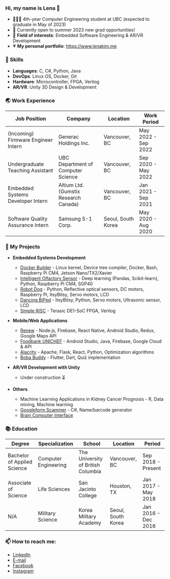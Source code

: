 ### Hi, my name is Lena 👋
- 👩🏻‍💻 4th-year Computer Engineering student at UBC (expected to graduate in May of 2023)
- 🍎 Currently open to summer 2023 new grad opportunities!
- 🌻 **Field of interests**: Embedded Software Engineering & AR/VR Development
- 💗 **My personal portfolio**: https://www.lenakim.me

### 🍄 Skills
- **Languages**: C, C#, Python, Java
- **DevOps**: Linux OS, Docker, Git
- **Hardware**: Microcontroller, FPGA, Verilog
- **AR/VR**: Unity 3D Design & Development

### 🌏 Work Experience

| Job Position  | Company | Location | Work Period |
| ------------- | ------------- | ------------- | ------------- |
| (Incoming) Firmware Engineer Intern  | Generac Holdings Inc.  | Vancouver, BC | May 2022 - Sep 2022 |
| Undergraduate Teaching Assistant  | UBC Department of Computer Science  | Vancouver, BC | Sep 2020 - May 2022 |
| Embedded Systems Developer Intern  | Altium Ltd. (Gumstix Research Canada)  | Vancouver, BC | Jan 2021 - Sep 2021 |
| Software Quality Assurance Intern  | Samsung S-1 Corp.  | Seoul, South Korea | May 2020 - Aug 2020 |

### 🍰 My Projects
- **Embedded Systems Development**
  -  [Docker Builder](https://github.com/kimd98/Docker-Builder) - Linux kernel, Device tree compiler, Docker, Bash, Raspberry Pi CM4, Jetson Nano/TX2/Xavier
  -  [Intelligent Olfactory Sensor](https://github.com/kimd98/Intelligent-Olfactory-Sensor) - Deep learning (Pandas, Scikit-learn), Python, Raspberry Pi CM4, SGP40
  -  [Robot Dog](https://github.com/kimd98/RobotDog) - Python, Reflective optical sensors, DC motors, Raspberry Pi, ItsyBitsy, Servo motors, LCD
  -  [Dancing BiPed](https://github.com/kimd98/DancingBiPed) - ItsyBitsy, Python, Servo motors, Ultrasonic sensor, LCD
  -  [Simple RISC](https://github.com/kimd98/Simple-RISC) - Terasic DE1-SoC FPGA, Verilog

- **Mobile/Web Applications**
  - [Renew](https://github.com/kimd98/renew) - Node.js, Firebase, React Native, Android Studio, Redux, Google Maps API
  - [Foodbank UNICHEF](https://github.com/kimd98/Foodbank-UNICHEF) - Android Studio, Java, Firebase, Google Cloud & API
  - [Alacrity](https://github.com/kimd98/Alacrity) - Apache, Flask, React, Python, Optimization algorithms
  - [Boba Buddy](https://github.com/kimd98/Boba-Buddy) - Flutter, Dart, Quiz implementation 

- **AR/VR Development with Unity**
  - Under construction ⏳

- **Others**
  - Machine Learning Applications in Kidney Cancer Prognosis - R, Data mining, Machine learning
  - [Googleform Scammer](https://github.com/kimd98/Googleform-Scammer) - C#, Name/barcode generator
  - [Brain Computer Interface](https://github.com/kimd98/Brain-Computer-Interface) 

### 📚 Education
| Degree  | Specialization  | School | Location | Period |
| ------------- | ------------- | ------------- | ------------- | ------------- |
| Bachelor of Applied Science | Computer Engineering  | The University of British Columbia | Vancouver, BC | Sep 2018 - Present |
| Associate of Science  | Life Sciences  | San Jacinto College | Houston, TX | Jan 2017 - May 2018 |
| N/A  | Military Science   | Korea Military Academy | Seoul, South Korea | Jan 2016 - Dec 2016 |

### 📫 How to reach me:
- [LinkedIn](https://www.linkedin.com/in/lenakim-ubc/)
- [E-mail](https://mail.google.com/mail/?view=cm&fs=1&tf=1&to=lenakim0215@gmail.com)
- [Facebook](https://www.facebook.com/lenak7788/)
- [Instagram](https://www.instagram.com/kimx.ll/)
